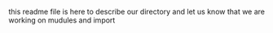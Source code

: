 this readme file is here to describe our directory and let us know  that we are working on mudules and import

